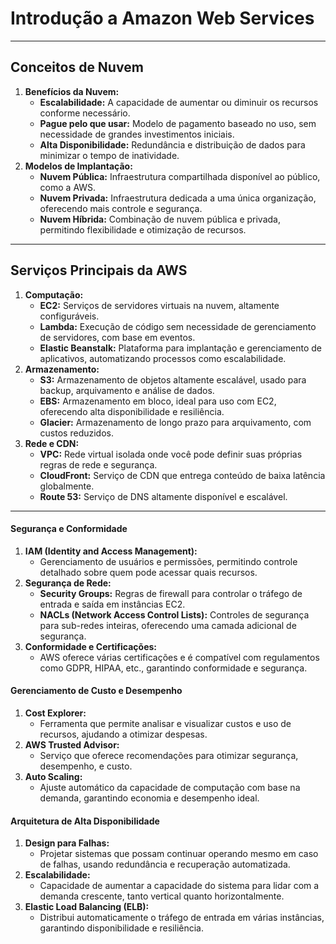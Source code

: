 # Introdução a Amazon Web Services

***

## Conceitos de Nuvem

1. **Benefícios da Nuvem:**
   * **Escalabilidade:** A capacidade de aumentar ou diminuir os recursos conforme necessário.
   * **Pague pelo que usar:** Modelo de pagamento baseado no uso, sem necessidade de grandes investimentos iniciais.
   * **Alta Disponibilidade:** Redundância e distribuição de dados para minimizar o tempo de inatividade.
2. **Modelos de Implantação:**
   * **Nuvem Pública:** Infraestrutura compartilhada disponível ao público, como a AWS.
   * **Nuvem Privada:** Infraestrutura dedicada a uma única organização, oferecendo mais controle e segurança.
   * **Nuvem Híbrida:** Combinação de nuvem pública e privada, permitindo flexibilidade e otimização de recursos.

***

## Serviços Principais da AWS

1. **Computação:**
   * **EC2:** Serviços de servidores virtuais na nuvem, altamente configuráveis.
   * **Lambda:** Execução de código sem necessidade de gerenciamento de servidores, com base em eventos.
   * **Elastic Beanstalk:** Plataforma para implantação e gerenciamento de aplicativos, automatizando processos como escalabilidade.
2. **Armazenamento:**
   * **S3:** Armazenamento de objetos altamente escalável, usado para backup, arquivamento e análise de dados.
   * **EBS:** Armazenamento em bloco, ideal para uso com EC2, oferecendo alta disponibilidade e resiliência.
   * **Glacier:** Armazenamento de longo prazo para arquivamento, com custos reduzidos.
3. **Rede e CDN:**
   * **VPC:** Rede virtual isolada onde você pode definir suas próprias regras de rede e segurança.
   * **CloudFront:** Serviço de CDN que entrega conteúdo de baixa latência globalmente.
   * **Route 53:** Serviço de DNS altamente disponível e escalável.

***

#### Segurança e Conformidade

1. **IAM (Identity and Access Management):**
   * Gerenciamento de usuários e permissões, permitindo controle detalhado sobre quem pode acessar quais recursos.
2. **Segurança de Rede:**
   * **Security Groups:** Regras de firewall para controlar o tráfego de entrada e saída em instâncias EC2.
   * **NACLs (Network Access Control Lists):** Controles de segurança para sub-redes inteiras, oferecendo uma camada adicional de segurança.
3. **Conformidade e Certificações:**
   * AWS oferece várias certificações e é compatível com regulamentos como GDPR, HIPAA, etc., garantindo conformidade e segurança.

#### Gerenciamento de Custo e Desempenho

1. **Cost Explorer:**
   * Ferramenta que permite analisar e visualizar custos e uso de recursos, ajudando a otimizar despesas.
2. **AWS Trusted Advisor:**
   * Serviço que oferece recomendações para otimizar segurança, desempenho, e custo.
3. **Auto Scaling:**
   * Ajuste automático da capacidade de computação com base na demanda, garantindo economia e desempenho ideal.

#### Arquitetura de Alta Disponibilidade

1. **Design para Falhas:**
   * Projetar sistemas que possam continuar operando mesmo em caso de falhas, usando redundância e recuperação automatizada.
2. **Escalabilidade:**
   * Capacidade de aumentar a capacidade do sistema para lidar com a demanda crescente, tanto vertical quanto horizontalmente.
3. **Elastic Load Balancing (ELB):**
   * Distribui automaticamente o tráfego de entrada em várias instâncias, garantindo disponibilidade e resiliência.
